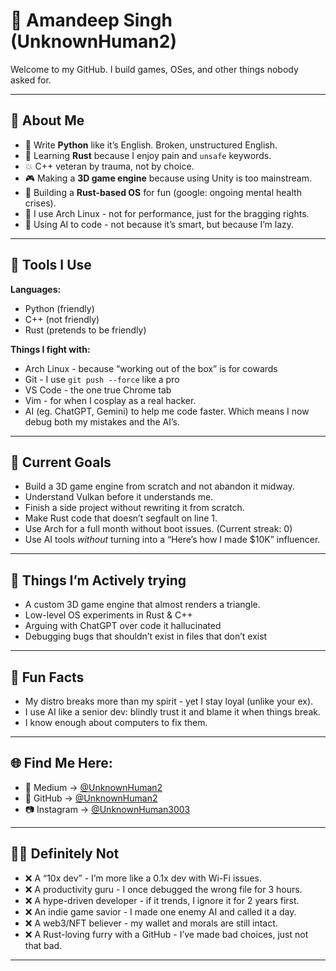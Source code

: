 # 👋 Amandeep Singh (UnknownHuman2)

Welcome to my GitHub. I build games, OSes, and other things nobody asked for.  

---

## 🧠 About Me

- 🐍 Write **Python** like it’s English. Broken, unstructured English.
- 🦀 Learning **Rust** because I enjoy pain and `unsafe` keywords.
- 💥 C++ veteran by trauma, not by choice.
- 🎮 Making a **3D game engine** because using Unity is too mainstream.
- 🧵 Building a **Rust-based OS** for fun (google: ongoing mental health crises).
- 🐧 I use Arch Linux - not for performance, just for the bragging rights.
- 🤖 Using AI to code - not because it’s smart, but because I’m lazy.

---

## 🧰 Tools I Use

**Languages:**
- Python (friendly)
- C++ (not friendly)
- Rust (pretends to be friendly)

**Things I fight with:**
- Arch Linux - because “working out of the box” is for cowards 
- Git - I use `git push --force` like a pro 
- VS Code - the one true Chrome tab 
- Vim - for when I cosplay as a real hacker. 
- AI (eg. ChatGPT, Gemini) to help me code faster. Which means I now debug both my mistakes and the AI’s.

---

## 🎯 Current Goals

- Build a 3D game engine from scratch and not abandon it midway.
- Understand Vulkan before it understands me.
- Finish a side project without rewriting it from scratch.
- Make Rust code that doesn’t segfault on line 1.
- Use Arch for a full month without boot issues. (Current streak: 0)
- Use AI tools *without* turning into a “Here’s how I made $10K” influencer.

---

## 🧪 Things I’m Actively trying 

- A custom 3D game engine that almost renders a triangle.
- Low-level OS experiments in Rust & C++ 
- Arguing with ChatGPT over code it hallucinated
- Debugging bugs that shouldn’t exist in files that don’t exist

---

## 🎉 Fun Facts

- My distro breaks more than my spirit - yet I stay loyal (unlike your ex).
- I use AI like a senior dev: blindly trust it and blame it when things break.
- I know enough about computers to fix them.

---

## 🌐 Find Me Here:

- 📜 Medium → [@UnknownHuman2](https://medium.com/@UnknownHuman2) 
- 🧪 GitHub → [@UnknownHuman2](https://github.com/UnknownHuman2) 
- 📷 Instagram → [@UnknownHuman3003](https://www.instagram.com/unknownhuman3003)

---

## 🙅‍♂️ Definitely Not

- ❌ A “10x dev” - I’m more like a 0.1x dev with Wi-Fi issues.
- ❌ A productivity guru - I once debugged the wrong file for 3 hours.
- ❌ A hype-driven developer - if it trends, I ignore it for 2 years first.
- ❌ An indie game savior - I made one enemy AI and called it a day.
- ❌ A web3/NFT believer - my wallet and morals are still intact.
- ❌ A Rust-loving furry with a GitHub - I’ve made bad choices, just not that bad.

---


